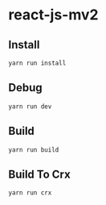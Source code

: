 # react-js-mv2

## Install

```
yarn run install
```

## Debug

```
yarn run dev
```

## Build

```
yarn run build
```

## Build To Crx

```
yarn run crx
```
